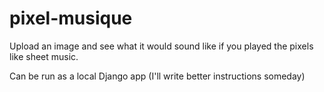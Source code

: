 # pixel-musique

Upload an image and see what it would sound like if you played the pixels like sheet music.

Can be run as a local Django app (I'll write better instructions someday)

